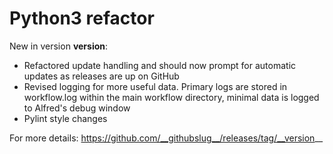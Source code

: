 # Python3 refactor

New in version __version__:
* Refactored update handling and should now prompt for automatic updates as releases are up on GitHub
* Revised logging for more useful data. Primary logs are stored in workflow.log within the main workflow directory, minimal data is logged to Alfred's debug window
* Pylint style changes

For more details:
https://github.com/__githubslug__/releases/tag/__version__